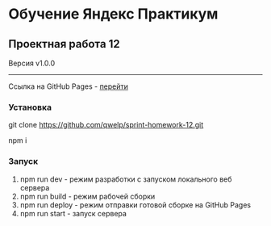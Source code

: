 # Обучение Яндекс Практикум

## Проектная работа 12

Версия v1.0.0

----------

Ссылка на  GitHub Pages - [перейти](https://qwelp.github.io/sprint-homework-12/)

### Установка
git clone https://github.com/qwelp/sprint-homework-12.git

npm i

### Запуск 
1. npm run dev - режим разработки с запуском локального веб сервера
2. npm run build - режим рабочей сборки
3. npm run deploy - режим отправки готовой сборке на GitHub Pages
4. npm run start - запуск сервера
